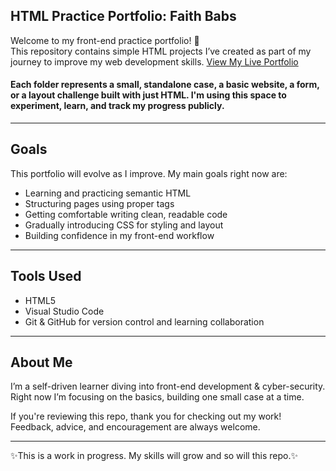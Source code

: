 ## HTML Practice Portfolio: Faith Babs

Welcome to my front-end practice portfolio! 👋  
This repository contains simple HTML projects I’ve created as part of my journey to improve my web development skills.
[View My Live Portfolio](https://faithbabs.github.io/Web-Development-Portfolio/)


#### Each folder represents a small, standalone case, a basic website, a form, or a layout challenge built with just HTML. I'm using this space to experiment, learn, and track my progress publicly.

-------------------------------------------------------------------------------------------------------------------------------------------------------------------------------------------

## Goals

This portfolio will evolve as I improve. My main goals right now are:

- Learning and practicing semantic HTML
- Structuring pages using proper tags
- Getting comfortable writing clean, readable code
- Gradually introducing CSS for styling and layout
- Building confidence in my front-end workflow

-------------------------------------------------------------------------------------------------------------------------------------------------------------------------------------------

## Tools Used

- HTML5
- Visual Studio Code
- Git & GitHub for version control and learning collaboration

-------------------------------------------------------------------------------------------------------------------------------------------------------------------------------------------

## About Me

I’m a self-driven learner diving into front-end development & cyber-security.  
Right now I’m focusing on the basics, building one small case at a time.

If you're reviewing this repo, thank you for checking out my work!  
Feedback, advice, and encouragement are always welcome.

-------------------------------------------------------------------------------------------------------------------------------------------------------------------------------------------
 ✨This is a work in progress. My skills will grow and so will this repo.✨

